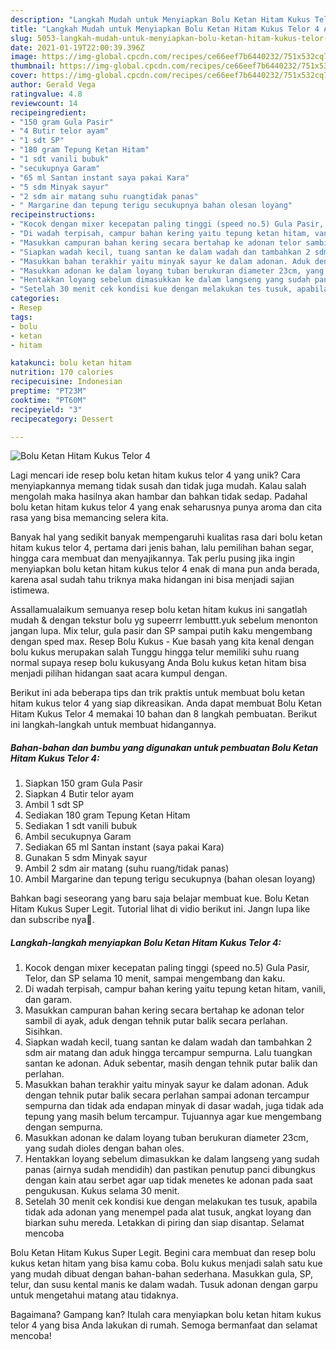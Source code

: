 ```yaml
---
description: "Langkah Mudah untuk Menyiapkan Bolu Ketan Hitam Kukus Telor 4 Anti Gagal"
title: "Langkah Mudah untuk Menyiapkan Bolu Ketan Hitam Kukus Telor 4 Anti Gagal"
slug: 5053-langkah-mudah-untuk-menyiapkan-bolu-ketan-hitam-kukus-telor-4-anti-gagal
date: 2021-01-19T22:00:39.396Z
image: https://img-global.cpcdn.com/recipes/ce66eef7b6440232/751x532cq70/bolu-ketan-hitam-kukus-telor-4-foto-resep-utama.jpg
thumbnail: https://img-global.cpcdn.com/recipes/ce66eef7b6440232/751x532cq70/bolu-ketan-hitam-kukus-telor-4-foto-resep-utama.jpg
cover: https://img-global.cpcdn.com/recipes/ce66eef7b6440232/751x532cq70/bolu-ketan-hitam-kukus-telor-4-foto-resep-utama.jpg
author: Gerald Vega
ratingvalue: 4.8
reviewcount: 14
recipeingredient:
- "150 gram Gula Pasir"
- "4 Butir telor ayam"
- "1 sdt SP"
- "180 gram Tepung Ketan Hitam"
- "1 sdt vanili bubuk"
- "secukupnya Garam"
- "65 ml Santan instant saya pakai Kara"
- "5 sdm Minyak sayur"
- "2 sdm air matang suhu ruangtidak panas"
- " Margarine dan tepung terigu secukupnya bahan olesan loyang"
recipeinstructions:
- "Kocok dengan mixer kecepatan paling tinggi (speed no.5) Gula Pasir, Telor, dan SP selama 10 menit, sampai mengembang dan kaku."
- "Di wadah terpisah, campur bahan kering yaitu tepung ketan hitam, vanili, dan garam."
- "Masukkan campuran bahan kering secara bertahap ke adonan telor sambil di ayak, aduk dengan tehnik putar balik secara perlahan. Sisihkan."
- "Siapkan wadah kecil, tuang santan ke dalam wadah dan tambahkan 2 sdm air matang dan aduk hingga tercampur sempurna. Lalu tuangkan santan ke adonan. Aduk sebentar, masih dengan tehnik putar balik dan perlahan."
- "Masukkan bahan terakhir yaitu minyak sayur ke dalam adonan. Aduk dengan tehnik putar balik secara perlahan sampai adonan tercampur sempurna dan tidak ada endapan minyak di dasar wadah, juga tidak ada tepung yang masih belum tercampur. Tujuannya agar kue mengembang dengan sempurna."
- "Masukkan adonan ke dalam loyang tuban berukuran diameter 23cm, yang sudah dioles dengan bahan oles."
- "Hentakkan loyang sebelum dimasukkan ke dalam langseng yang sudah panas (airnya sudah mendidih) dan pastikan penutup panci dibungkus dengan kain atau serbet agar uap tidak menetes ke adonan pada saat pengukusan. Kukus selama 30 menit."
- "Setelah 30 menit cek kondisi kue dengan melakukan tes tusuk, apabila tidak ada adonan yang menempel pada alat tusuk, angkat loyang dan biarkan suhu mereda. Letakkan di piring dan siap disantap. Selamat mencoba"
categories:
- Resep
tags:
- bolu
- ketan
- hitam

katakunci: bolu ketan hitam 
nutrition: 170 calories
recipecuisine: Indonesian
preptime: "PT23M"
cooktime: "PT60M"
recipeyield: "3"
recipecategory: Dessert

---
```



![Bolu Ketan Hitam Kukus Telor 4](https://img-global.cpcdn.com/recipes/ce66eef7b6440232/751x532cq70/bolu-ketan-hitam-kukus-telor-4-foto-resep-utama.jpg)

Lagi mencari ide resep bolu ketan hitam kukus telor 4 yang unik? Cara menyiapkannya memang tidak susah dan tidak juga mudah. Kalau salah mengolah maka hasilnya akan hambar dan bahkan tidak sedap. Padahal bolu ketan hitam kukus telor 4 yang enak seharusnya punya aroma dan cita rasa yang bisa memancing selera kita.

Banyak hal yang sedikit banyak mempengaruhi kualitas rasa dari bolu ketan hitam kukus telor 4, pertama dari jenis bahan, lalu pemilihan bahan segar, hingga cara membuat dan menyajikannya. Tak perlu pusing jika ingin menyiapkan bolu ketan hitam kukus telor 4 enak di mana pun anda berada, karena asal sudah tahu triknya maka hidangan ini bisa menjadi sajian istimewa.

Assallamualaikum semuanya resep bolu ketan hitam kukus ini sangatlah mudah &amp; dengan tekstur bolu yg supeerrr lembuttt.yuk sebelum menonton jangan lupa. Mix telur, gula pasir dan SP sampai putih kaku mengembang dengan sped max. Resep Bolu Kukus - Kue basah yang kita kenal dengan bolu kukus merupakan salah Tunggu hingga telur memiliki suhu ruang normal supaya resep bolu kukusyang Anda Bolu kukus ketan hitam bisa menjadi pilihan hidangan saat acara kumpul dengan.


Berikut ini ada beberapa tips dan trik praktis untuk membuat bolu ketan hitam kukus telor 4 yang siap dikreasikan. Anda dapat membuat Bolu Ketan Hitam Kukus Telor 4 memakai 10 bahan dan 8 langkah pembuatan. Berikut ini langkah-langkah untuk membuat hidangannya.

<!--inarticleads1-->

##### Bahan-bahan dan bumbu yang digunakan untuk pembuatan Bolu Ketan Hitam Kukus Telor 4:

1. Siapkan 150 gram Gula Pasir
1. Siapkan 4 Butir telor ayam
1. Ambil 1 sdt SP
1. Sediakan 180 gram Tepung Ketan Hitam
1. Sediakan 1 sdt vanili bubuk
1. Ambil secukupnya Garam
1. Sediakan 65 ml Santan instant (saya pakai Kara)
1. Gunakan 5 sdm Minyak sayur
1. Ambil 2 sdm air matang (suhu ruang/tidak panas)
1. Ambil  Margarine dan tepung terigu secukupnya (bahan olesan loyang)


Bahkan bagi seseorang yang baru saja belajar membuat kue. Bolu Ketan Hitam Kukus Super Legit. Tutorial lihat di vidio berikut ini. Jangn lupa like dan subscribe nya🙏. 

<!--inarticleads2-->

##### Langkah-langkah menyiapkan Bolu Ketan Hitam Kukus Telor 4:

1. Kocok dengan mixer kecepatan paling tinggi (speed no.5) Gula Pasir, Telor, dan SP selama 10 menit, sampai mengembang dan kaku.
1. Di wadah terpisah, campur bahan kering yaitu tepung ketan hitam, vanili, dan garam.
1. Masukkan campuran bahan kering secara bertahap ke adonan telor sambil di ayak, aduk dengan tehnik putar balik secara perlahan. Sisihkan.
1. Siapkan wadah kecil, tuang santan ke dalam wadah dan tambahkan 2 sdm air matang dan aduk hingga tercampur sempurna. Lalu tuangkan santan ke adonan. Aduk sebentar, masih dengan tehnik putar balik dan perlahan.
1. Masukkan bahan terakhir yaitu minyak sayur ke dalam adonan. Aduk dengan tehnik putar balik secara perlahan sampai adonan tercampur sempurna dan tidak ada endapan minyak di dasar wadah, juga tidak ada tepung yang masih belum tercampur. Tujuannya agar kue mengembang dengan sempurna.
1. Masukkan adonan ke dalam loyang tuban berukuran diameter 23cm, yang sudah dioles dengan bahan oles.
1. Hentakkan loyang sebelum dimasukkan ke dalam langseng yang sudah panas (airnya sudah mendidih) dan pastikan penutup panci dibungkus dengan kain atau serbet agar uap tidak menetes ke adonan pada saat pengukusan. Kukus selama 30 menit.
1. Setelah 30 menit cek kondisi kue dengan melakukan tes tusuk, apabila tidak ada adonan yang menempel pada alat tusuk, angkat loyang dan biarkan suhu mereda. Letakkan di piring dan siap disantap. Selamat mencoba


Bolu Ketan Hitam Kukus Super Legit. Begini cara membuat dan resep bolu kukus ketan hitam yang bisa kamu coba. Bolu kukus menjadi salah satu kue yang mudah dibuat dengan bahan-bahan sederhana. Masukkan gula, SP, telur, dan susu kental manis ke dalam wadah. Tusuk adonan dengan garpu untuk mengetahui matang atau tidaknya. 

Bagaimana? Gampang kan? Itulah cara menyiapkan bolu ketan hitam kukus telor 4 yang bisa Anda lakukan di rumah. Semoga bermanfaat dan selamat mencoba!
